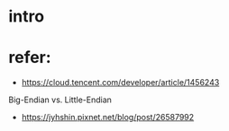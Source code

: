 # intro


# refer:
- https://cloud.tencent.com/developer/article/1456243

Big-Endian vs. Little-Endian
- https://jyhshin.pixnet.net/blog/post/26587992